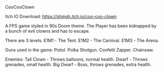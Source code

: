 CooCooClown

Itch IO Download:
https://shipgh.itch.io/coo-coo-clown


A FPS game styled in 90s Doom theme.
The Player has been kidnapped by a bunch of evil clowns and has to escape.

There are 3 levels.
E1M1 - The Tent.
E1M2 - The Carnival.
E1M3 - The Arena.

Guns used in the game:
Pistol.
Polka Shotgun.
Confetti Zapper.
Chainsaw.

Enemies:
Tall Clown - Throws balloons, normal health.
Dwarf - Throws grenades, small health.
Big Dwarf - Boss, throws grenades, extra health.
